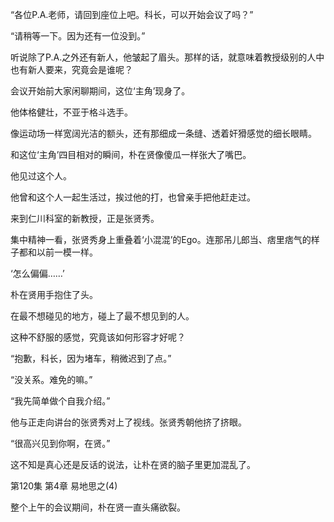 “各位P.A.老师，请回到座位上吧。科长，可以开始会议了吗？”

“请稍等一下。因为还有一位没到。”

听说除了P.A.之外还有新人，他皱起了眉头。那样的话，就意味着教授级别的人中也有新人要来，究竟会是谁呢？

会议开始前大家闲聊期间，这位‘主角’现身了。

他体格健壮，不亚于格斗选手。

像运动场一样宽阔光洁的额头，还有那细成一条缝、透着奸猾感觉的细长眼睛。

和这位‘主角’四目相对的瞬间，朴在贤像傻瓜一样张大了嘴巴。

他见过这个人。

他曾和这个人一起生活过，挨过他的打，也曾亲手把他赶走过。

来到仁川科室的新教授，正是张贤秀。

集中精神一看，张贤秀身上重叠着‘小混混’的Ego。连那吊儿郎当、痞里痞气的样子都和以前一模一样。

‘怎么偏偏……’

朴在贤用手抱住了头。

在最不想碰见的地方，碰上了最不想见到的人。

这种不舒服的感觉，究竟该如何形容才好呢？

“抱歉，科长，因为堵车，稍微迟到了点。”

“没关系。难免的嘛。”

“我先简单做个自我介绍。”

他与正走向讲台的张贤秀对上了视线。张贤秀朝他挤了挤眼。

“很高兴见到你啊，在贤。”

这不知是真心还是反话的说法，让朴在贤的脑子里更加混乱了。

第120集 第4章 易地思之(4)

整个上午的会议期间，朴在贤一直头痛欲裂。
